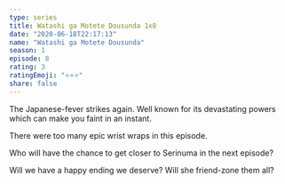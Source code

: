 ```yaml
---
type: series
title: Watashi ga Motete Dousunda 1x8
date: "2020-06-18T22:17:13"
name: "Watashi ga Motete Dousunda"
season: 1
episode: 8
rating: 3
ratingEmoji: "⭐️⭐️⭐️"
share: false
---
```


The Japanese-fever strikes again. Well known for its devastating powers which can make you faint in an instant.

There were too many epic wrist wraps in this episode.

Who will have the chance to get closer to Serinuma in the next episode?

Will we have a happy ending we deserve? Will she friend-zone them all?
